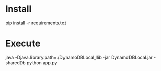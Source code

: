 # Install

pip install -r requirements.txt

# Execute

java -Djava.library.path=./DynamoDBLocal_lib -jar DynamoDBLocal.jar -sharedDb python app.py

